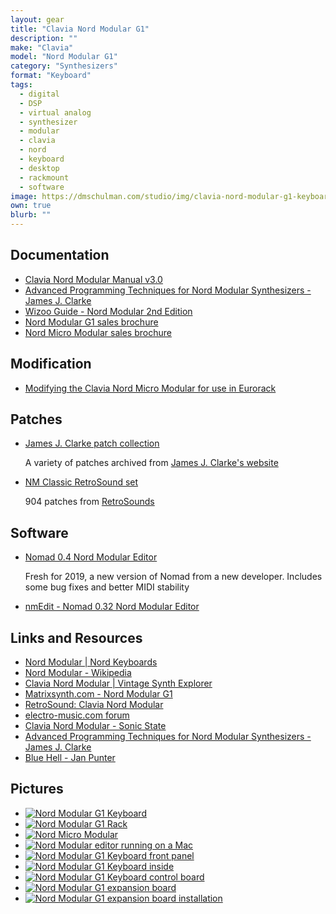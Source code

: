 ```yaml
---
layout: gear
title: "Clavia Nord Modular G1"
description: ""
make: "Clavia"
model: "Nord Modular G1"
category: "Synthesizers"
format: "Keyboard"
tags: 
  - digital
  - DSP
  - virtual analog
  - synthesizer
  - modular
  - clavia
  - nord
  - keyboard
  - desktop
  - rackmount
  - software
image: https://dmschulman.com/studio/img/clavia-nord-modular-g1-keyboard.jpg
own: true
blurb: ""
---
```


## Documentation
<ul>
  <li>
    <a href="https://dmschulman.com/studio/gear/clavia/nord-modular-g1/pdf/nord-modular-g1-manual-english-v3.0.pdf" title="Clavia Nord Modular Manual v3.0" target="_blank">Clavia Nord Modular Manual v3.0</a>
  </li>
  <li>
    <a href="https://dmschulman.com/studio/gear/clavia/nord-modular-g1/pdf/nordmodularbook.pdf" title="Advanced Programming Techniques for Nord Modular Synthesizers - James J. Clarke" target="_blank">Advanced Programming Techniques for Nord Modular Synthesizers - James J. Clarke</a>
  </li>
  <li>
    <a href="https://dmschulman.com/studio/gear/clavia/nord-modular-g1/pdf/clavia_nord_modular_v.3.0_by_wizoo.pdf" title="Wizoo Guide - Nord Modular 2nd Edition" target="_blank">Wizoo Guide - Nord Modular 2nd Edition</a>
  </li>
  <li>
    <a href="https://dmschulman.com/studio/gear/clavia/nord-modular-g1/pdf/clavia-nord-modular-brochure.pdf" title="Nord Modular G1 sales brochure" target="_blank">Nord Modular G1 sales brochure</a>
  </li>
  <li>
    <a href="https://dmschulman.com/studio/gear/clavia/nord-modular-g1/pdf/clavia-nord-micro-modular-brochure.pdf" title="Nord Micro Modular sales brochure" target="_blank">Nord Micro Modular sales brochure</a>
  </li>
</ul>

## Modification
<ul>
  <li>
    <a href="http://www.poesboes.com/index.html?./poesboes/Nord_Modular/index.html" title="Modifying the Clavia Nord Micro Modular for use in Eurorack" target="_blank">Modifying the Clavia Nord Micro Modular for use in Eurorack</a>
  </li>
</ul>

## Patches
<ul>
  <li>
    <a href="https://dmschulman.com/studio/gear/clavia/nord-modular-g1/patch/james-j-clarke-patches.zip" title="James J. Clarke patch collection">James J. Clarke patch collection</a>
    <p>A variety of patches archived from <a href="http://www.cim.mcgill.ca/~clark/emusic_nord_modular_patches.html" title="James J. Clarke's website" target="_blank">James J. Clarke's website</a></p>
  </li>
  <li>
    <a href="https://dmschulman.com/studio/gear/clavia/nord-modular-g1/patch/RetroSound-NM.zip" title="NM Classic RetroSound set">NM Classic RetroSound set</a>
    <p>904 patches from <a href="http://www.retrosound.de/modular.html" title="RetroSounds" target="_blank">RetroSounds</a></p>
  </li>
</ul>

## Software
<ul>
  <li>
    <a href="https://oracle48.nl/Nomad/index.html" title="Nomad 0.4 Nord Modular Editor" target="_blank">Nomad 0.4 Nord Modular Editor</a>
    <p>Fresh for 2019, a new version of Nomad from a new developer. Includes some bug fixes and better MIDI stability</p>
  </li>
  <li>
    <a href="http://nmedit.sourceforge.net/" title="nmEdit - Nomad 0.32 Nord Modular Editor" target="_blank">nmEdit - Nomad 0.32 Nord Modular Editor</a>
  </li>
</ul>

## Links and Resources
<ul>
  <li>
    <a href="https://www.nordkeyboards.com/products/nord-modular" title="Nord Modular | Nord Keyboards" target="_blank">Nord Modular | Nord Keyboards</a>
  </li>
  <li>
    <a href="https://en.wikipedia.org/wiki/Nord_Modular" title="Nord Modular - Wikipedia" target="_blank">Nord Modular - Wikipedia</a>
  </li>
  <li>
    <a href="http://www.vintagesynth.com/clavia/nordmod.php" title="Clavia Nord Modular | Vintage Synth Explorer" target="_blank">Clavia Nord Modular  | Vintage Synth Explorer</a>
  </li>
  <li>
    <a href="https://www.matrixsynth.com/search?q=nord+g1&max-results=20&by-date=false" title="Matrixsynth.com - Nord Modular G1" target="_blank">Matrixsynth.com - Nord Modular G1</a>
  </li>
  <li>
    <a href="http://www.retrosound.de/modular.html" title="RetroSound: Clavia Nord Modular" target="_blank">RetroSound: Clavia Nord Modular</a>
  </li>
  <li>
    <a href="http://www.electro-music.com/forum/index.php" title="electro-music.com forum" target="_blank">electro-music.com forum</a>
  </li>
  <li>
    <a href="https://sonicstate.com/synth/clavia_nordmodular/" title="Clavia Nord Modular - Sonic State" target="_blank">Clavia Nord Modular - Sonic State</a>
  </li>
  <li>
    <a href="http://www.cim.mcgill.ca/~clark/nordmodularbook/nm_book_toc.html" title="Advanced Programming Techniques for Nord Modular Synthesizers - James J. Clarke" target="_blank">Advanced Programming Techniques for Nord Modular Synthesizers - James J. Clarke</a>
  </li>
  <li>
    <a href="https://bluehell.electro-music.com/iaf/" title="Blue Hell - Jan Punter" target="_blank">Blue Hell - Jan Punter</a>
  </li>
</ul>

## Pictures
<ul class="pictures">
  <li>
    <a href="https://dmschulman.com/studio/gear/clavia/nord-modular-g1/img/clavia-nord-modular-g1-angle.jpg" title="Nord Modular G1 Keyboard" target="_blank">
      <img src="https://dmschulman.com/studio/gear/clavia/nord-modular-g1/img/clavia-nord-modular-g1-angle.jpg" alt="Nord Modular G1 Keyboard">
    </a>
  </li>
  <li>
    <a href="https://dmschulman.com/studio/gear/clavia/nord-modular-g1/img/clavia-nord-modular-rack.png" title="Nord Modular G1 Rack" target="_blank">
      <img src="https://dmschulman.com/studio/gear/clavia/nord-modular-g1/img/clavia-nord-modular-rack.png" alt="Nord Modular G1 Rack">
    </a>
  </li>
  <li>
    <a href="https://dmschulman.com/studio/gear/clavia/nord-modular-g1/img/clavia-nord-micro-modular-front.png" title="Nord Micro Modular" target="_blank">
      <img src="https://dmschulman.com/studio/gear/clavia/nord-modular-g1/img/clavia-nord-micro-modular-front.png" alt="Nord Micro Modular">
    </a>
  </li>
  <li>
    <a href="https://dmschulman.com/studio/gear/clavia/nord-modular-g1/img/clavia-nord-modular-editor-mac.jpg" title="Nord Modular editor running on a Mac" target="_blank">
      <img src="https://dmschulman.com/studio/gear/clavia/nord-modular-g1/img/clavia-nord-modular-editor-mac.jpg" alt="Nord Modular editor running on a Mac">
    </a>
  </li>
  <li>
    <a href="https://dmschulman.com/studio/gear/clavia/nord-modular-g1/img/clavia-nord-modular-g1-front-panel-angle.jpg" title="Nord Modular G1 Keyboard front panel" target="_blank">
      <img src="https://dmschulman.com/studio/gear/clavia/nord-modular-g1/img/clavia-nord-modular-g1-front-panel-angle.jpg" alt="Nord Modular G1 Keyboard front panel">
    </a>
  </li>
  <li>
    <a href="https://dmschulman.com/studio/gear/clavia/nord-modular-g1/img/clavia-nord-modular-g1-inside.jpg" title="Nord Modular G1 Keyboard inside" target="_blank">
      <img src="https://dmschulman.com/studio/gear/clavia/nord-modular-g1/img/clavia-nord-modular-g1-inside.jpg" alt="Nord Modular G1 Keyboard inside">
    </a>
  </li>
  <li>
    <a href="https://dmschulman.com/studio/gear/clavia/nord-modular-g1/img/clavia-nord-modular-g1-inside-control-board.jpg" title="Nord Modular G1 Keyboard control board" target="_blank">
      <img src="https://dmschulman.com/studio/gear/clavia/nord-modular-g1/img/clavia-nord-modular-g1-inside-control-board.jpg" alt="Nord Modular G1 Keyboard control board">
    </a>
  </li>
  <li>
    <a href="https://dmschulman.com/studio/gear/clavia/nord-modular-g1/img/clavia-nord-modular-g1-expansion.jpg" title="Nord Modular G1 expansion board" target="_blank">
      <img src="https://dmschulman.com/studio/gear/clavia/nord-modular-g1/img/clavia-nord-modular-g1-expansion.jpg" alt="Nord Modular G1 expansion board">
    </a>
  </li>
  <li>
    <a href="https://dmschulman.com/studio/gear/clavia/nord-modular-g1/img/clavia-nord-modular-g1-expansion-install.jpg" title="Nord Modular G1 expansion board installation" target="_blank">
      <img src="https://dmschulman.com/studio/gear/clavia/nord-modular-g1/img/clavia-nord-modular-g1-expansion-install.jpg" alt="Nord Modular G1 expansion board installation">
    </a>
  </li>
</ul>

<!--

## Videos
<ul>
  <li>
    <a href="https://youtu.be/ksU7GwykPXQ" title="A Love Letter To The SH-101 - Sunshine Jones" target="_blank">A Love Letter To The SH-101 - Sunshine Jones</a>
  </li>
  <li>
    <a href="https://youtu.be/zYg7LWq-DBo" title="The Roland SH-101 - Mark Doty" target="_blank">The Roland SH-101 - Mark Doty</a>
  </li>
  <li>
    <a href="https://youtu.be/wz3oUZfVoIg" title="Famous 70s & 80s Synth Sequences - RetroSound" target="_blank">Famous 70s & 80s Synth Sequences - RetroSound</a>
  </li>
  <li>
    <a href="https://youtu.be/OC_g_hDGTcM" title="Mathew Jonson Presents His Synthesizer Favourites: Roland SH-101" target="_blank">Mathew Jonson Presents His Synthesizer Favourites: Roland SH-101</a>
  </li>
</ul> -->
